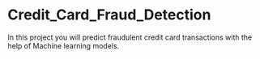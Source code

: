 # Credit_Card_Fraud_Detection

In this project you will predict fraudulent credit card transactions with the help of Machine learning models.
